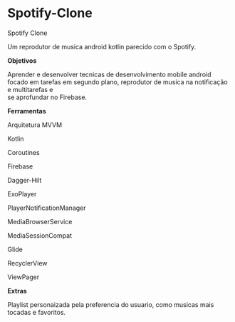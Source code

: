 # Spotify-Clone
Spotify Clone

Um reprodutor de musica android kotlin parecido com o Spotify.

**Objetivos**

Aprender e desenvolver tecnicas de desenvolvimento mobile android focado em tarefas em segundo plano, reprodutor de musica na notificação e multitarefas e  
se aprofundar no Firebase.

**Ferramentas**

Arquitetura MVVM

Kotlin 

Coroutines

Firebase

Dagger-Hilt

ExoPlayer

PlayerNotificationManager

MediaBrowserService

MediaSessionCompat

Glide

RecyclerView

ViewPager


**Extras**

Playlist personaizada pela preferencia do usuario, como musicas mais tocadas e favoritos.

